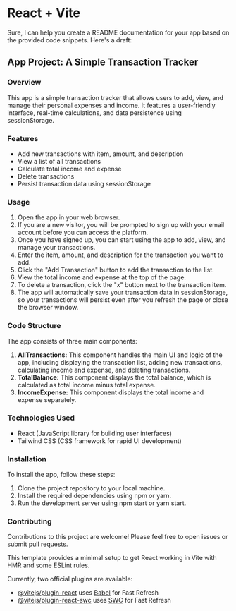 # React + Vite
Sure, I can help you create a README documentation for your app based on the provided code snippets. Here's a draft:

## App Project: A Simple Transaction Tracker

### Overview

This app is a simple transaction tracker that allows users to add, view, and manage their personal expenses and income. It features a user-friendly interface, real-time calculations, and data persistence using sessionStorage.

### Features

- Add new transactions with item, amount, and description
- View a list of all transactions
- Calculate total income and expense
- Delete transactions
- Persist transaction data using sessionStorage

### Usage
1. Open the app in your web browser.
2. If you are a new visitor, you will be prompted to sign up with your email account before you can access the platform.
3. Once you have signed up, you can start using the app to add, view, and manage your transactions.
4. Enter the item, amount, and description for the transaction you want to add.
5. Click the "Add Transaction" button to add the transaction to the list.
6. View the total income and expense at the top of the page.
7. To delete a transaction, click the "x" button next to the transaction item.
8. The app will automatically save your transaction data in sessionStorage, so your transactions will persist even after you refresh the page or close the browser window.



### Code Structure

The app consists of three main components:

1. **AllTransactions:** This component handles the main UI and logic of the app, including displaying the transaction list, adding new transactions, calculating income and expense, and deleting transactions.
2. **TotalBalance:** This component displays the total balance, which is calculated as total income minus total expense.
3. **IncomeExpense:** This component displays the total income and expense separately.

### Technologies Used

- React (JavaScript library for building user interfaces)
- Tailwind CSS (CSS framework for rapid UI development)

### Installation

To install the app, follow these steps:

1. Clone the project repository to your local machine.
2. Install the required dependencies using npm or yarn.
3. Run the development server using npm start or yarn start.

### Contributing

Contributions to this project are welcome! Please feel free to open issues or submit pull requests.






This template provides a minimal setup to get React working in Vite with HMR and some ESLint rules.

Currently, two official plugins are available:

- [@vitejs/plugin-react](https://github.com/vitejs/vite-plugin-react/blob/main/packages/plugin-react/README.md) uses [Babel](https://babeljs.io/) for Fast Refresh
- [@vitejs/plugin-react-swc](https://github.com/vitejs/vite-plugin-react-swc) uses [SWC](https://swc.rs/) for Fast Refresh

